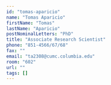```yaml
---
id: "tomas-aparicio"
name: "Tomas Aparicio"
firstName: "Tomas"
lastName: "Aparicio"
postNominalLetters: "PhD"
title: "Associate Research Scientist"
phone: "851-4566/67/68"
fax: ""
email: "ta2308@cumc.columbia.edu"
room: "602"
url: ""
tags: []
---
```

